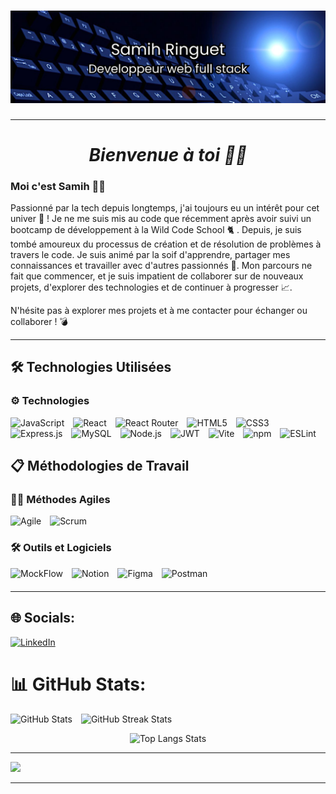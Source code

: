 #  ![cover](https://github.com/samihringuet/samihringuet/blob/main/bannersam.png)

---


<div align="center">
  <h1><strong><em> Bienvenue à toi 🧙‍♂️</em></strong></h1>
</div>


### Moi c'est Samih  🐱‍👤



Passionné par la tech depuis longtemps, j'ai toujours eu un intérêt pour cet univer 💾 ! Je ne me suis mis au code que récemment après avoir suivi un bootcamp de développement à la Wild Code School 🐈 .
Depuis, je suis tombé amoureux du processus de création et de résolution de problèmes à travers le code. Je suis animé par la soif d'apprendre, partager mes connaissances et travailler avec d'autres passionnés 🚀. Mon parcours ne fait que commencer, et je suis impatient de collaborer sur de nouveaux projets, d'explorer des technologies et de continuer à progresser 📈.

N'hésite pas à explorer mes projets et à me contacter pour échanger ou collaborer ! 💣

___

## 🛠️ Technologies Utilisées

### ⚙️ Technologies

<p align="left" style="margin-bottom: 20px;">
  <img src="https://img.shields.io/badge/JavaScript-F7DF1E?style=for-the-badge&logo=javascript&logoColor=black" alt="JavaScript" width="100" height="35" style="margin-right: 10px;"/>
  <img src="https://img.shields.io/badge/React-20232A?style=for-the-badge&logo=react&logoColor=61DAFB" alt="React" width="100" height="35" style="margin-right: 10px;"/>
  <img src="https://img.shields.io/badge/React_Router-CA4245?style=for-the-badge&logo=react-router&logoColor=white" alt="React Router" width="100" height="35" style="margin-right: 10px;"/>
  <img src="https://img.shields.io/badge/HTML5-E34F26?style=for-the-badge&logo=html5&logoColor=white" alt="HTML5" width="100" height="35" style="margin-right: 10px;"/>
  <img src="https://img.shields.io/badge/CSS3-1572B6?style=for-the-badge&logo=css3&logoColor=white" alt="CSS3" width="100" height="35" style="margin-right: 10px;"/>
  <img src="https://img.shields.io/badge/Express.js-404D59?style=for-the-badge" alt="Express.js" width="100" height="35" style="margin-right: 10px;"/>
  <img src="https://img.shields.io/badge/MySQL-4479A1?style=for-the-badge&logo=mysql&logoColor=white" alt="MySQL" width="100" height="35" style="margin-right: 10px;"/>
  <img src="https://img.shields.io/badge/Node.js-43853D?style=for-the-badge&logo=node.js&logoColor=white" alt="Node.js" width="100" height="35" style="margin-right: 10px;"/>
  <img src="https://img.shields.io/badge/JWT-000000?style=for-the-badge&logo=json-web-tokens&logoColor=white" alt="JWT" width="100" height="35" style="margin-right: 10px;"/>
  <img src="https://img.shields.io/badge/Vite-646CFF?style=for-the-badge&logo=vite&logoColor=white" alt="Vite" width="100" height="35" style="margin-right: 10px;"/>
  <img src="https://img.shields.io/badge/npm-CB3837?style=for-the-badge&logo=npm&logoColor=white" alt="npm" width="100" height="35" style="margin-right: 10px;"/>
  <img src="https://img.shields.io/badge/ESLint-4B32C3?style=for-the-badge&logo=eslint&logoColor=white" alt="ESLint" width="100" height="35" style="margin-right: 10px;"/>
</p>



## 📋 Méthodologies de Travail


### 🧑‍💻 Méthodes Agiles

<p align="left" style="margin-bottom: 20px;">
  <img src="https://img.shields.io/badge/Agile-48C774?style=for-the-badge&logo=agile&logoColor=white" alt="Agile" width="100" height="35" style="margin-right: 10px;"/>
  <img src="https://img.shields.io/badge/Scrum-6DB33F?style=for-the-badge&logo=scrum&logoColor=white" alt="Scrum" width="100" height="35" style="margin-right: 10px;"/>
</p>


### 🛠️ Outils et Logiciels

<p align="left" style="margin-bottom: 20px;">
  <img src="https://img.shields.io/badge/MockFlow-FFD700?style=for-the-badge&logo=mockflow&logoColor=black" alt="MockFlow" width="100" height="35" style="margin-right: 10px;"/>
  <img src="https://img.shields.io/badge/Notion-000000?style=for-the-badge&logo=notion&logoColor=white" alt="Notion" width="100" height="35" style="margin-right: 10px;"/>
  <img src="https://img.shields.io/badge/Figma-F24E1E?style=for-the-badge&logo=figma&logoColor=white" alt="Figma" width="100" height="35" style="margin-right: 10px;"/>
  <img src="https://img.shields.io/badge/Postman-FF6C37?style=for-the-badge&logo=postman&logoColor=white" alt="Postman" width="100" height="35" style="margin-right: 10px;"/>
</p>

___

## 🌐 Socials:
[![LinkedIn](https://img.shields.io/badge/LinkedIn-%230077B5.svg?logo=linkedin&logoColor=white)](https://linkedin.com/in/samih-ringuet) 

# 📊 GitHub Stats:

<p align="left">
  <img src="https://github-readme-stats.vercel.app/api?username=samihringuet&theme=dark&hide_border=false&include_all_commits=true&count_private=true" alt="GitHub Stats" width="48%" height="200px" style="margin-right: 10px;"/>
  <img src="https://github-readme-streak-stats.herokuapp.com/?user=samihringuet&theme=dark&hide_border=false" alt="GitHub Streak Stats" width="50%" height="220px"/>
</p>

<p align="center">
  <img src="https://github-readme-stats.vercel.app/api/top-langs/?username=samihringuet&theme=dark&hide_border=false&include_all_commits=true&count_private=true&layout=compact" alt="Top Langs Stats" width="60%"/>
</p>

---

[![](https://visitcount.itsvg.in/api?id=samihringuet&icon=0&color=0)](https://visitcount.itsvg.in)






___


<!-- Proudly created with GPRM ( https://gprm.itsvg.in ) -->



